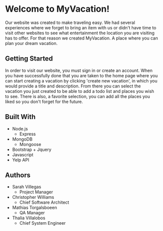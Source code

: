 # Welcome to MyVacation!

Our website was created to make traveling easy. We had several experiences where we forget to bring an item with us or didn't have time to visit other websites to see what entertainment the location you are visiting has to offer. For that reason we created MyVacation. A place where you can plan your dream vacation. 

## Getting Started
In order to visit our website, you must sign in or create an account. When you have successfully done that you are taken to the home page where you can start creating a vacation by clicking 'create new vacation', in which you would provide a title and description. From there you can select the vacation you just created to be able to add a todo list and places you wish to see. There is also, a favorite selection, you can add all the places you liked so you don't forget for the future. 

## Built With
* Node.js
  - Express
* MongoDB
  - Mongoose 
* Bootstrap + Jquery
* Javascript
* Yelp API

## Authors
* Sarah Villegas 
  - Project Manager
* Christopher Williams
  - Chief Software Architect
* Mathias Torgalsboeen
  - QA Manager
* Thalia Villalobos
  - Chief System Engineer
